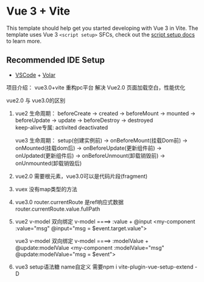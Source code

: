 # Vue 3 + Vite

This template should help get you started developing with Vue 3 in Vite. The template uses Vue 3 `<script setup>` SFCs, check out the [script setup docs](https://v3.vuejs.org/api/sfc-script-setup.html#sfc-script-setup) to learn more.

## Recommended IDE Setup

- [VSCode](https://code.visualstudio.com/) + [Volar](https://marketplace.visualstudio.com/items?itemName=johnsoncodehk.volar)

项目介绍：
vue3.0+vite 重构pc平台
解决 Vue2.0 页面加载空白，性能优化

vue2.0 与 vue3.0的区别

1. vue2 生命周期：
   beforeCreate -> created ->  beforeMount ->  mounted  ->   beforeUpdate ->  update  ->   beforeDestroy  ->   destroyed  
   keep-alive专属:
   activited deactivated

   vue3 生命周期：
   setup(创建实例前) ->  onBeforeMount(挂载Dom前) -> onMounted(挂载dom后) -> onBeforeUpdate(更新组件前) -> onUpdated(更新组件后) -> onBeforeUnmount(卸载销毁前) -> onUnmounted(卸载销毁后)

2. vue2.0 需要根元素，vue3.0可以是代码片段(fragment)
3. vuex 没有map类型的方法 
4. vue3.0 router.currentRoute 是ref响应式数据 router.currentRoute.value.fullPath

5. vue2 v-model 双向绑定
   v-model ====> :value + @input
   <my-component :value="msg" @input="msg = $event.target.value"></my-component>

   vue3 v-model 双向绑定
   v-model ====> :modelValue + @update:modelValue
   <my-component :modelValue="msg" @update:modelValue="msg = $event"></my-component>

6. vue3 setup语法糖 name自定义 需要npm i vite-plugin-vue-setup-extend -D  